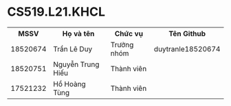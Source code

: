 # CS519.L21.KHCL 


<table style="width:100%">
  <tr>
    <th>MSSV</th>
    <th>Họ và tên</th>
    <th>Chức vụ</th>
    <th>Tên Github</th>
  </tr>
  <tr>
    <td>18520674</td>
    <td>Trần Lê Duy</td>
    <td>Trưởng nhóm</td>
    <td>duytranle18520674</td>
  </tr>
  <tr>
    <td>18520751</td>
    <td>Nguyễn Trung Hiếu</td>
    <td>Thành viên</td>
  </tr>
  <tr>
    <td>17521232</td>
    <td>Hồ Hoàng Tùng</td>
    <td>Thành viên</td>
</table>
